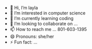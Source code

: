 - 👋 Hi, I’m layla
- 👀 I’m interested in computer science
- 🌱 I’m currently learning coding
- 💞️ I’m looking to collaborate on ...
- 📫 How to reach me ... 801-603-1395
- 😄 Pronouns: she/her
- ⚡ Fun fact: ...

<!---
layla22cool/layla22cool is a ✨ special ✨ repository because its `README.md` (this file) appears on your GitHub profile.
You can click the Preview link to take a look at your changes.
--->
